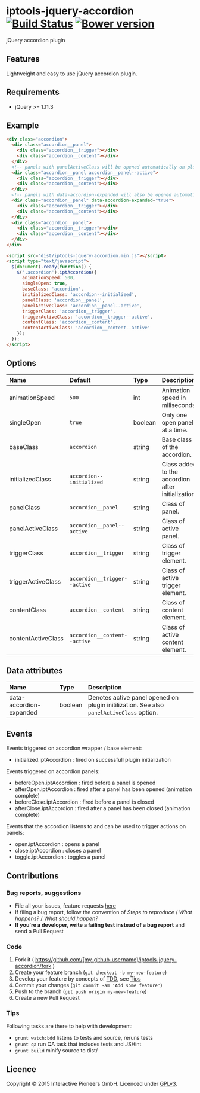 # iptools-jquery-accordion [![Build Status](http://img.shields.io/travis/interactive-pioneers/iptools-jquery-accordion.svg)](https://travis-ci.org/interactive-pioneers/iptools-jquery-accordion) [![Bower version](https://badge.fury.io/bo/iptools-jquery-accordion.svg)](http://badge.fury.io/bo/iptools-jquery-accordion)

jQuery accordion plugin

## Features

Lightweight and easy to use jQuery accordion plugin.

## Requirements

- jQuery >= 1.11.3

## Example

```html
<div class="accordion">
  <div class="accordion__panel">
    <div class="accordion__trigger"></div>
    <div class="accordion__content"></div>
  </div>
  <!-- panels with panelActiveClass will be opened automatically on plugin initialization -->
  <div class="accordion__panel accordion__panel--active">
    <div class="accordion__trigger"></div>
    <div class="accordion__content"></div>
  </div>
  <!-- panels with data-accordion-expanded will also be opened automatically on plugin initialization -->
  <div class="accordion__panel" data-accordion-expanded="true">
    <div class="accordion__trigger"></div>
    <div class="accordion__content"></div>
  </div>
  <div class="accordion__panel">
    <div class="accordion__trigger"></div>
    <div class="accordion__content"></div>
  </div>
</div>

<script src="dist/iptools-jquery-accordion.min.js"></script>
<script type="text/javascript">
  $(document).ready(function() {
    $('.accordion').iptAccordion({
      animationSpeed: 500,
      singleOpen: true,
      baseClass: 'accordion',
      initializedClass: 'accordion--initialized',
      panelClass: 'accordion__panel',
      panelActiveClass: 'accordion__panel--active',
      triggerClass: 'accordion__trigger',
      triggerActiveClass: 'accordion__trigger--active',
      contentClass: 'accordion__content',
      contentActiveClass: 'accordion__content--active'
    });
  });
</script>
```

## Options

Name               | Default                      | Type    | Description
:------------------|:-----------------------------|:--------|:-----------
animationSpeed     | `500`                        | int     | Animation speed in miliseconds.
singleOpen         | `true`                       | boolean | Only one open panel at a time.
baseClass          | `accordion`                  | string  | Base class of the accordion.
initializedClass   | `accordion--initialized`     | string  | Class added to the accordion after initialization.
panelClass         | `accordion__panel`           | string  | Class of panel.
panelActiveClass   | `accordion__panel--active`   | string  | Class of active panel.
triggerClass       | `accordion__trigger`         | string  | Class of trigger element.
triggerActiveClass | `accordion__trigger--active` | string  | Class of active trigger element.
contentClass       | `accordion__content`         | string  | Class of content element.
contentActiveClass | `accordion__content--active` | string  | Class of active content element.


## Data attributes

Name               | Type    | Description
:------------------|:--------|:-----------
data-accordion-expanded | boolean     | Denotes active panel opened on plugin initilization. See also `panelActiveClass` option.

## Events

Events triggered on accordion wrapper / base element:

- initialized.iptAccordion : fired on successfull plugin initialization

Events triggered on accordion panels:

- beforeOpen.iptAccordion : fired before a panel is opened
- afterOpen.iptAccordion : fired after a panel has been opened (animation complete)
- beforeClose.iptAccordion : fired before a panel is closed
- afterClose.iptAccordion : fired after a panel has been closed (animation complete)

Events that the accordion listens to and can be used to trigger actions on panels:

- open.iptAccordion : opens a panel
- close.iptAccordion : closes a panel
- toggle.iptAccordion : toggles a panel

## Contributions

### Bug reports, suggestions

- File all your issues, feature requests [here](https://github.com/interactive-pioneers/iptools-jquery-accordion/issues)
- If filing a bug report, follow the convention of _Steps to reproduce_ / _What happens?_ / _What should happen?_
- __If you're a developer, write a failing test instead of a bug report__ and send a Pull Request

### Code

1. Fork it ( https://github.com/[my-github-username]/iptools-jquery-accordion/fork )
2. Create your feature branch (`git checkout -b my-new-feature`)
3. Develop your feature by concepts of [TDD](http://en.wikipedia.org/wiki/Test-driven_development), see [Tips](#tips)
3. Commit your changes (`git commit -am 'Add some feature'`)
4. Push to the branch (`git push origin my-new-feature`)
5. Create a new Pull Request

### Tips

Following tasks are there to help with development:

- `grunt watch:bdd` listens to tests and source, reruns tests
- `grunt qa` run QA task that includes tests and JSHint
- `grunt build` minify source to dist/

## Licence
Copyright © 2015 Interactive Pioneers GmbH. Licenced under [GPLv3](LICENSE).
